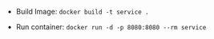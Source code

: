 - Build Image: `docker build -t service .`

- Run container: `docker run -d -p 8080:8080 --rm service`